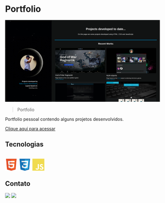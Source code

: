 # Portfolio

![preview](./images/previewPortfolio.png)

>Portfolio

Portfolio pessoal contendo alguns projetos desenvolvidos.

[Clique aqui para acessar](https://suarestalles.github.io/Portfolio)

## Tecnologias
<div style="display: inline-block"><br>
  <img align="center" alt="Talles-HTML" heigth="30" width="40" src="https://raw.githubusercontent.com/devicons/devicon/master/icons/html5/html5-original.svg">
  <img align="center" alt="Talles-CSS" heigth="30" width="40" src="https://raw.githubusercontent.com/devicons/devicon/master/icons/css3/css3-original.svg">
  <img align="center" alt="Talles-HTML" heigth="30" width="40" src="https://raw.githubusercontent.com/devicons/devicon/master/icons/javascript/javascript-plain.svg">
</div>

## Contato

<div>
  <a href="https://www.instagram.com/suarestalles/" target="_blank"><img src="https://img.shields.io/badge/Instagram-962fbf?style=for-the-badge&logo=instagram&logoColor=fff" target="_blank"></a>
  <a href="https://www.linkedin.com/in/talles-suares-nascimento-980315219/" target="_blank"><img src="https://img.shields.io/badge/LinkedIn-0077B5?style=for-the-badge&logo=linkedin&logoColor=white" target="_blank"></a>
</div>
